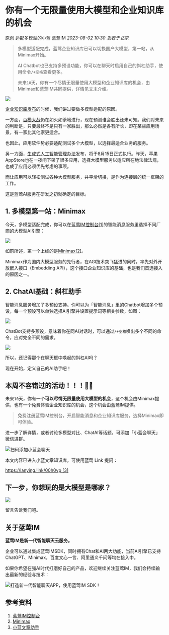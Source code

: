 # 你有一个无限量使用大模型和企业知识库的机会

原创 适配多模型的小蓝 蓝莺IM _2023-08-02 10:30_ _发表于北京_

> 多模型适配完成，蓝莺企业知识库已可以切换国产大模型，第一站，从Minimax开始。
> 
> AI Chatbot也已支持多预设功能，你可以在聊天时启用自己的斜杠助手，使用命令`/+空格`查看更多。
> 
> 未来`10`天，你有一个尽情无限量使用大模型和企业知识库的机会，由Minimax和蓝莺IM共同提供，详情见文末介绍。

![](../assets/articles/autogen-5f06aab7da0797d201e688f9196a7031574ee3f5df2b25863e20f55f9a5ca2c4.jpeg)

[企业知识库发布](https://docs.lanyingim.com/articles/product-and-technologies/It-is-time-to-make-LLM-learn-enterprise-knowledge.html)的时候，我们讲过要做多模型适配的原因。

一方面，[百模大战](https://mp.weixin.qq.com/s?__biz=MjM5OTExMjYwMA==&mid=2670148561&idx=5&sn=88827af43779a745718579a621797f38&scene=21#wechat_redirect)仍在如火如荼地进行，现在预测谁会胜出还未可知。我们对未来的判断是，只要最终不是只有一家胜出，那么必然是各有所长，即在某些应用场景，有一家比其他家更适合。

也因此，应用软件势必要适配测试多个大模型，以选择最适合业务的服务。

另一方面，[生成式人工智能管理办法](https://mp.weixin.qq.com/s?__biz=MzAwMjU0MjIyNw==&mid=2651451323&idx=2&sn=0552bbe243af3d97c2bb79c571da52ec&scene=21#wechat_redirect)发布，将于8月15日正式执行。昨天，苹果AppStore也在一夜间下架了很多应用，选择大模型服务以适应所在地法律法规，也成了应用必须优先考虑的事项。

而让应用可以轻松测试各种大模型服务，并平滑切换，是作为连接层的统一框架的工作。

这是蓝莺AI服务在研发之初就确定的目标。

## 1. 多模型第一站：Minimax

今天，多模型适配完成，你可以在[蓝莺IM控制台\[1\]](https://console.lanyingim.com/)的智能消息服务里选择不同厂商的大模型AI引擎：

![](../assets/articles/autogen-14e899dc6777aca554de59ea952a223498f6d7564170087b8ec2112826a6c2da.jpeg)

如前所述，第一个上线的是[Minimax\[2\]](https://api.minimax.chat)。

Minimax作为国内大模型服务的先行者，在AGI技术突飞猛进的同时，率先对外开放嵌入接口（Embedding API），这个接口企业知识库的基础，也是我们首选接入的原因之一。

## 2. ChatAI基础：斜杠助手

智能消息服务增加了多预设支持。你可以为「智能消息」里的Chatbot增加多个预设，每一个预设可以单独选择AI引擎并设置提示词等相关参数，如图：

![](../assets/articles/autogen-34cec6da81a09765c8133ecc7e57b884a24d764fbee91a56393495e6448e8336.jpeg)

ChatBot支持多预设，意味着你在同AI对话时，可以通过`/+空格`唤出多个不同的命令，应对完全不同的需求。

![](../assets/articles/autogen-fa46b1119d2a958f03936ae3bee390ec2b905d017c005e9a8a3c9ffa05de8dd3.jpeg)

所以，还记得那个在聊天框中唤起的斜杠AI吗？

现在开始，定义自己的AI助手吧！

## 本周不容错过的活动！！！👏🏻

未来`10`天，你有一个**可以尽情无限量使用大模型的机会**，这个机会由Minimax提供，也有一个免费体验企业知识库的机会，这个机会由蓝莺IM提供。

> 免费注册蓝莺IM控制台，开启智能消息和企业知识库服务，选择Minimax即可体验。

进一步了解详情，或者讨论多模型对比、ChatAI等话题，可添加「小蓝会聊天」微信进群。

![扫码添加小蓝会聊天](../assets/articles/autogen-5d8b60effd72306cf5e0fbd4c1eda8269dd75bcde3679710d310f6541420ffb1.png)

本文内容已进入小蓝文章知识库，可使用蓝莺 Link 提问：

[https://lanying.link/00h0vp \[3\]](https://lanying.link/00h0vp)

## 下一步，你想玩的是大模型是哪家？

![](../assets/articles/autogen-d0b1f1a56b63eeedef6f06cca133d0afef6d068176f97bd67a170f39bbd6e579.jpeg)

留言告诉我们吧。

## 关于蓝莺IM

**蓝莺IM是新一代智能聊天云服务。**

企业可以通过集成蓝莺IMSDK，同时拥有Chat和AI两大功能，当前AI引擎已支持ChatGPT、Minimax，百度文心一言、阿里通义千问等均在接入中。

如果你希望在强AI时代打磨好自己的产品，欢迎继续关注蓝莺IM，我们会持续输出最新的经验与技术：

![打造新一代智能聊天APP，使用蓝莺IM SDK！](../assets/articles/autogen-7aa69a076157dc20defae405d39298a1be9d210b5b2a5aa5218ad2ecd72c0a06.jpeg)

## 参考资料

1. [蓝莺IM控制台](https://console.lanyingim.com/)
2. [Minimax](https://api.minimax.chat)
3. [小蓝文章助手](https://lanying.link/00h0vp)